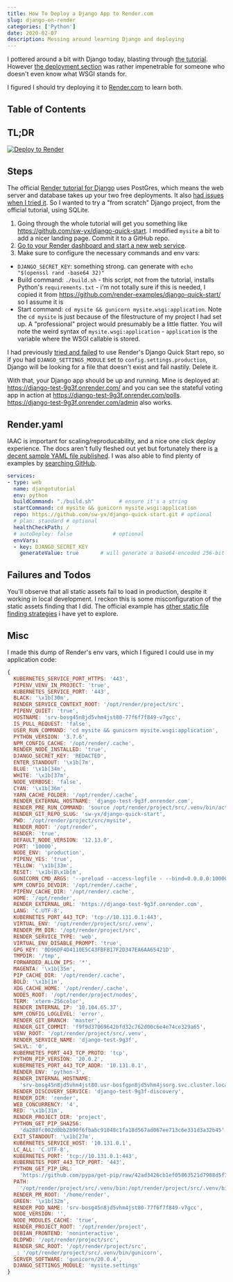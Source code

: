 ```yaml
---
title: How To Deploy a Django App to Render.com
slug: django-on-render
categories: ['Python']
date: 2020-02-07
description: Messing around learning Django and deploying
---
```


I pottered around a bit with Django today, blasting through [the tutorial](https://docs.djangoproject.com/en/3.0/intro/tutorial01/). However [the deployment section](https://docs.djangoproject.com/en/3.0/howto/deployment/) was rather impenetrable for someone who doesn't even know what WSGI stands for. 

I figured I should try deploying it to [Render.com](http://render.com/) to learn both.

## Table of Contents

## TL;DR

[![Deploy to Render](https://render.com/images/deploy-to-render-button.svg)](https://render.com/deploy)

## Steps

The official [Render tutorial for Django](https://render.com/docs/deploy-django) uses PostGres, which means the web server and database takes up your two free deployments. It also [had issues when I tried it](https://github.com/render-examples/django-quick-start/issues/1). So I wanted to try a "from scratch" Django project, from the official tutorial, using SQLite.

1. Going through the whole tutorial will get you something like https://github.com/sw-yx/django-quick-start. I modified `mysite` a bit to add a nicer landing page. Commit it to a GitHub repo.
2. [Go to your Render dashboard and start a new web service](https://dashboard.render.com/select-repo?type=web).
3. Make sure to configure the necessary commands and env vars:

- `DJANGO_SECRET_KEY`: something strong. can generate with `echo "$(openssl rand -base64 32)"`
- Build command: `./build.sh` - this script, not from the tutorial, installs Python's `requirements.txt` - i'm not totally sure if this is needed, I copied it from https://github.com/render-examples/django-quick-start/ so I assume it is
- Start command: `cd mysite && gunicorn mysite.wsgi:application`. Note the `cd mysite` is just because of the filestructure of my project I had set up. A "professional" project would presumably be a little flatter. You will note the weird syntax of `mysite.wsgi:application` - `application` is the variable where the WSGI callable is stored.

I had previously [tried and failed](https://github.com/render-examples/django-quick-start/issues/1) to use Render's Django Quick Start repo, so if you had `DJANGO_SETTINGS_MODULE` set to `config.settings.production`, Django will be looking for a file that doesn't exist and fail nastily. Delete it.

With that, your Django app should be up and running. Mine is deployed at: https://django-test-9g3f.onrender.com/ and you can see the stateful voting app in action at https://django-test-9g3f.onrender.com/polls. https://django-test-9g3f.onrender.com/admin also works.

## Render.yaml

IAAC is important for scaling/reproducability, and a nice one click deploy experience. The docs aren't fully fleshed out yet but fortunately there is [a decent sample YAML file published](https://render.com/docs/yaml-spec). I was also able to find plenty of examples by [searching GitHub](https://github.com/search?q=filename%3Arender.yaml&type=Code).

```yaml
services: 
- type: web
  name: djangotutorial
  env: python
  buildCommand: "./build.sh"        # ensure it's a string
  startCommand: cd mysite && gunicorn mysite.wsgi:application
  repo: https://github.com/sw-yx/django-quick-start.git # optional
  # plan: standard # optional
  healthCheckPath: /
  # autoDeploy: false             # optional
  envVars:
  - key: DJANGO_SECRET_KEY
    generateValue: true       # will generate a base64-encoded 256-bit secret
```

## Failures and Todos

You'll observe that all static assets fail to load in production, despite it working in local development. I reckon this is some misconfiguration of the static assets finding that I did. The official example has [other static file finding strategies](https://github.com/render-examples/django-quick-start/blob/c48c0ced13ed6a17c2708334548f248a0763a531/config/settings/base.py#L140-L154) i have yet to explore.

## Misc

I made this dump of Render's env vars, which I figured I could use in my application code: 

```js
{
  KUBERNETES_SERVICE_PORT_HTTPS: '443',
  PIPENV_VENV_IN_PROJECT: 'true',
  KUBERNETES_SERVICE_PORT: '443',
  BLACK: '\x1b[30m',
  RENDER_SERVICE_CONTEXT_ROOT: '/opt/render/project/src',
  PIPENV_QUIET: 'true',
  HOSTNAME: 'srv-bosg45n8jd5vhm4jst80-77f6f7f849-v7gcc',
  IS_PULL_REQUEST: 'false',
  USER_RUN_COMMAND: 'cd mysite && gunicorn mysite.wsgi:application',
  PYTHON_VERSION: '3.7.6',
  NPM_CONFIG_CACHE: '/opt/render/.cache',
  RENDER_NODE_INSTALLED: 'true',
  DJANGO_SECRET_KEY: 'REDACTED',
  ENTER_STANDOUT: '\x1b[7m',
  BLUE: '\x1b[34m',
  WHITE: '\x1b[37m',
  NODE_VERBOSE: 'false',
  CYAN: '\x1b[36m',
  YARN_CACHE_FOLDER: '/opt/render/.cache',
  RENDER_EXTERNAL_HOSTNAME: 'django-test-9g3f.onrender.com',
  RENDER_PRE_RUN_COMMAND: 'source /opt/render/project/src/.venv/bin/activate',
  RENDER_GIT_REPO_SLUG: 'sw-yx/django-quick-start',
  PWD: '/opt/render/project/src/mysite',
  RENDER_ROOT: '/opt/render',
  RENDER: 'true',
  DEFAULT_NODE_VERSION: '12.13.0',
  PORT: '10000',
  NODE_ENV: 'production',
  PIPENV_YES: 'true',
  YELLOW: '\x1b[33m',
  RESET: '\x1b(B\x1b[m',
  GUNICORN_CMD_ARGS: '--preload --access-logfile - --bind=0.0.0.0:10000',
  NPM_CONFIG_DEVDIR: '/opt/render/.cache',
  PIPENV_CACHE_DIR: '/opt/render/.cache',
  HOME: '/opt/render',
  RENDER_EXTERNAL_URL: 'https://django-test-9g3f.onrender.com',
  LANG: 'C.UTF-8',
  KUBERNETES_PORT_443_TCP: 'tcp://10.131.0.1:443',
  VIRTUAL_ENV: '/opt/render/project/src/.venv',
  RENDER_PM_DIR: '/opt/render/project/src',
  RENDER_SERVICE_TYPE: 'web',
  VIRTUAL_ENV_DISABLE_PROMPT: 'true',
  GPG_KEY: '0D96DF4D4110E5C43FBFB17F2D347EA6AA65421D',
  TMPDIR: '/tmp',
  FORWARDED_ALLOW_IPS: '*',
  MAGENTA: '\x1b[35m',
  PIP_CACHE_DIR: '/opt/render/.cache',
  BOLD: '\x1b[1m',
  XDG_CACHE_HOME: '/opt/render/.cache',
  NODES_ROOT: '/opt/render/project/nodes',
  TERM: 'xterm-256color',
  RENDER_INTERNAL_IP: '10.104.65.37',
  NPM_CONFIG_LOGLEVEL: 'error',
  RENDER_GIT_BRANCH: 'master',
  RENDER_GIT_COMMIT: 'f9f9d37069642bfd32c762d00c6e4e74ce329a65',
  VENV_ROOT: '/opt/render/project/src/.venv',
  RENDER_SERVICE_NAME: 'django-test-9g3f',
  SHLVL: '0',
  KUBERNETES_PORT_443_TCP_PROTO: 'tcp',
  PYTHON_PIP_VERSION: '20.0.2',
  KUBERNETES_PORT_443_TCP_ADDR: '10.131.0.1',
  RENDER_ENV: 'python-3',
  RENDER_INTERNAL_HOSTNAME:
    'srv-bosg45n8jd5vhm4jst80.usr-bosfgpn8jd5vhm4jsorg.svc.cluster.local',
  RENDER_DISCOVERY_SERVICE: 'django-test-9g3f-discovery',
  RENDER_DIR: 'render',
  WEB_CONCURRENCY: '4',
  RED: '\x1b[31m',
  RENDER_PROJECT_DIR: 'project',
  PYTHON_GET_PIP_SHA256:
    'da288fc002d0bb2b90f6fbabc91048c1fa18d567ad067ee713c6e331d3a32b45',
  EXIT_STANDOUT: '\x1b[27m',
  KUBERNETES_SERVICE_HOST: '10.131.0.1',
  LC_ALL: 'C.UTF-8',
  KUBERNETES_PORT: 'tcp://10.131.0.1:443',
  KUBERNETES_PORT_443_TCP_PORT: '443',
  PYTHON_GET_PIP_URL:
    'https://github.com/pypa/get-pip/raw/42ad3426cb1ef05863521d7988d5f7fec0c99560/get-pip.py',
  PATH:
    '/opt/render/project/src/.venv/bin:/opt/render/project/src/.venv/bin:/usr/local/sbin:/usr/local/bin:/usr/sbin:/usr/bin:/sbin:/bin',
  RENDER_PM_ROOT: '/home/render',
  GREEN: '\x1b[32m',
  RENDER_POD_NAME: 'srv-bosg45n8jd5vhm4jst80-77f6f7f849-v7gcc',
  NODE_VERSION: '',
  NODE_MODULES_CACHE: 'true',
  RENDER_PROJECT_ROOT: '/opt/render/project',
  DEBIAN_FRONTEND: 'noninteractive',
  OLDPWD: '/opt/render/project/src',
  RENDER_SRC_ROOT: '/opt/render/project/src',
  _: '/opt/render/project/src/.venv/bin/gunicorn',
  SERVER_SOFTWARE: 'gunicorn/20.0.4',
  DJANGO_SETTINGS_MODULE: 'mysite.settings'
}
```
